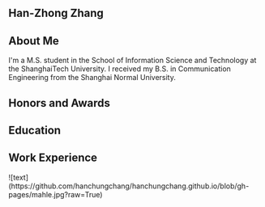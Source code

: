 ## Han-Zhong Zhang


## About Me
I'm a M.S. student in the School of Information Science and Technology at the ShanghaiTech University. I received my B.S. in Communication Engineering from the Shanghai Normal University.


## Honors and Awards


## Education

## Work Experience
<div align=left>![text](https://github.com/hanchungchang/hanchungchang.github.io/blob/gh-pages/mahle.jpg?raw=True)
